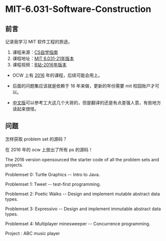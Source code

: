 # MIT-6.031-Software-Construction

## 前言

记录我学习 MIT 软件工程的旅途。

1. 课程来源：[CS自学指南](https://csdiy.wiki/%E8%BD%AF%E4%BB%B6%E5%B7%A5%E7%A8%8B/6031/)
2. 课程地址：[MIT 6.031-21年版本](https://web.mit.edu/6.031/www/sp21/)
3. 课程视频：[B站-2016年版本](https://www.bilibili.com/video/BV1Tp4y197XX?spm_id_from=333.999.0.0)

- OCW 上有 [2016](https://ocw.mit.edu/courses/6-005-software-construction-spring-2016/) 年的课程，后续可能会用上。

- 后面的问题集应该就是依赖于 16 年来做，更新的年份需要 mit 校园账户才可以。
- [中文版](https://www.cnblogs.com/liqiuhao/category/1167752.html)可以参考工大这几个大哥的，但是翻译的还是有点差强人意，有些地方读起来很怪。

## 问题

怎样获取 problem set 的源码？

在 2016 年的 ocw 上放出了所有 ps 的源码！

The 2016 version opensourced the starter code of all the problem sets and projects.

Problemset 0: Turtle Graphics -- Intro to Java.

Problemset 1: Tweet -- test-first programming.

Problemset 2: Poetic Walks -- Design and implement mutable abstract data types.

Problemset 3: Expressivo -- Design and implement immutable abstract data types.

Problemset 4: Multiplayer minesweeper -- Concurrence programming.

Project : ABC music player